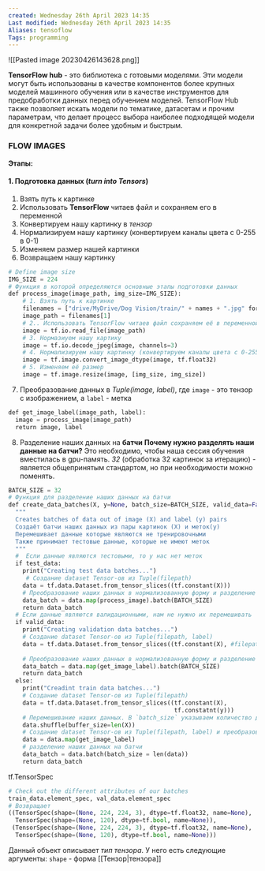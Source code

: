 ```yaml
---
created: Wednesday 26th April 2023 14:35
Last modified: Wednesday 26th April 2023 14:35
Aliases: tensoflow
Tags: programming
---
```


![[Pasted image 20230426143628.png]]

**TensorFlow hub** - это библиотека с готовыми моделями. 
Эти модели могут быть использованы в качестве компонентов более крупных моделей машинного обучения или в качестве инструментов для предобработки данных перед обучением моделей. TensorFlow Hub также позволяет искать модели по тематике, датасетам и прочим параметрам, что делает процесс выбора наиболее подходящей модели для конкретной задачи более удобным и быстрым.


### FLOW IMAGES

**Этапы:**
#### 1. Подготовка данных (*turn into Tensors*)
1. Взять путь к картинке 
2. Использовать **TensorFlow** читаев файл и сохраняем его в переменной
3. Конвертируем нашу картинку в *тензор*
4. Нормализируем нашу картинку (конвертируем каналы цвета с 0-255 в 0-1)
5. Изменяем размер нашей картинки 
6. Возвращаем нашу картинку
```python
# Define image size
IMG_SIZE = 224 
# Функция в которой определяются основные этапы подготовки данных
def process_image(image_path, img_size=IMG_SIZE):
	# 1. Взять путь к картинке
	filenames = ["drive/MyDrive/Dog Vision/train/" + names + ".jpg" for names in labels_csv["id"]]
	image_path = filenames[1]
	# 2.. Использовать TensorFlow читаев файл сохраняем её в переменной
	image = tf.io.read_file(image_path)
	# 3. Нормазиуем нашу картику 
	image = tf.io.decode_jpeg(image, channels=3)
	# 4. Нормализируем нашу картинку (конвертируем каналы цвета с 0-255 в 0-1)
	image = tf.image.convert_image_dtype(image, tf.float32)
	# 5. Изменяем её размер
	image = tf.image.resize(image, [img_size, img_size])
```
7. Преобразование данных в *Tuple(image, label)*, где `image` - это тензор с изображением, а `label` - метка
```python
def get_image_label(image_path, label):
  image = process_image(image_path)
  return image, label
```
8. Разделение наших данных на **батчи**
**Почему нужно разделять наши данные на батчи?**
Это необходимо, чтобы наша сессия обучения вместилась в gpu-память. *32* (обработка 32 картинок за итерацию) - является общепринятым стандартом, но при необходимости можно поменять.  
```python
BATCH_SIZE = 32
# Функция для разделение наших данных на батчи
def create_data_batches(X, y=None, batch_size=BATCH_SIZE, valid_data=False, test_data=False):
  """
  Creates batches of data out of image (X) and label (y) pairs
  Создаёт батчи наших данных из пары картинок (X) и меток(y)
  Перемешивает данные которые являются не тренировочными
  Также принимает тестовые данные, которые не имеют меток
  """
  #  Если данные являются тестовыми, то у нас нет меток
  if test_data:
    print("Creating test data batches...")
     # Создание dataset Tensor-ов из Tuple(filepath)
    data = tf.data.Dataset.from_tensor_slices((tf.constant(X)))
    # Преобразование наших данных в нормализованную форму и разделение на батчи
    data_batch = data.map(process_image).batch(BATCH_SIZE)
    return data_batch
  # Если данные являются валидационными, нам не нужно их перемешивать
  if valid_data:
    print("Creating validation data batches...")
    # Создание dataset Tensor-ов из Tuple(filepath, label)
    data = tf.data.Dataset.from_tensor_slices((tf.constant(X), #filepath
										                                               tf.constant(y))) #labels
	# Преобразование наших данных в нормализованную форму и разделение на батчи
    data_batch = data.map(get_image_label).batch(BATCH_SIZE)
    return data_batch
  else:
    print("Creadint train data batches...")
    # Создание dataset Tensor-ов из Tuple(filepath)
    data = tf.data.Dataset.from_tensor_slices((tf.constant(X),
                                               tf.constatnt(y)))
    # Перемешивание наших данных. В `batch_size` указываем количество данных, участвующих в перемешке
    data.shuffle(buffer_size=len(X))  
    # Создание dataset Tensor-ов из Tuple(filepath, label) и преобразование наших данных в TF objecty
    data = data.map(get_image_label)
    # разделение наших данных на батчи
    data_batch = data.batch(batch_size = len(data))
    return data_batch
```

tf.TensorSpec
```python
# Check out the different attributes of our batches
train_data.element_spec, val_data.element_spec
# Возвращает
((TensorSpec(shape=(None, 224, 224, 3), dtype=tf.float32, name=None),
  TensorSpec(shape=(None, 120), dtype=tf.bool, name=None)),
 (TensorSpec(shape=(None, 224, 224, 3), dtype=tf.float32, name=None),
  TensorSpec(shape=(None, 120), dtype=tf.bool, name=None)))
```
Данный объект описывает *тип тензора*. У него есть следующие аргументы:
`shape` - форма [[Тензор|тензора]]